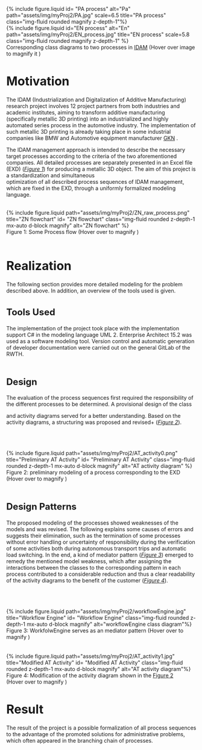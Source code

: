 <div class="row justify-content-sm-center">
    <div class="img-magnifier-container col-sm-6 mt-3 mt-md-0">
        {% include figure.liquid id= "PA process" alt="Pa" path="assets/img/myProj2/PA.jpg" scale=6.5
        title="PA process" class="img-fluid rounded magnify z-depth-1"%}
    </div>
    <div class="col-sm-6 mt-3 mt-md-0 image-container img-magnifier-container justify-content-sm-center">
        {% include figure.liquid id="EN process" alt="En" path="assets/img/myProj2/EN_process.jpg" title="EN process" scale=5.8 
        class="img-fluid rounded magnify z-depth-1" %}
    </div>
</div>
<div class="caption">
     Corresponding class diagrams to two processes in <a href="https://dap-aachen.de/en/2022-06-22-idam-en">IDAM</a> (Hover over image to magnify it
    <tr>
      <td style="vertical-align: top; text-align: center" >
        <i class="fa-sharp fa-solid fa-magnifying-glass-plus iconmagnifyPlus" aria-hidden="true"></i>
      </td>
      <td class="building">)</td>
    </tr>
</div> 
<h1 style="font-size: 32px;">Motivation</h1>
The IDAM (Industrialization and Digitalization of Additive Manufacturing) research project involves 12 project partners from both industries
 and academic institutes, aiming to transform additive manufacturing (specifically metallic 3D printing) into an industrialized and highly automated series process
  in the automotive industry. The implementation of such metallic 3D printing is already taking place in some industrial companies like BMW and Automotive equipment manufacturer <a href="https://en.wikipedia.org/wiki/GKN">GKN</a> .

The IDAM management approach is intended to describe the necessary target processes according to the criteria of the two aforementioned companies. 
All detailed processes are separately presented in an Excel file (EXD) (*[Figure 1](#caption1)*) for producing a metallic 3D object. The aim of this project is a standardization and simultaneous  
optimization of all described process sequences of IDAM management, which are fixed in the EXD, through a uniformly formalized modeling language.
 
<br>
<div class="image-270dg-grid-caption-wrapper">
 <div class="row">
     <div class="col-sm mt-3 mt-md-0 img-magnifier-container" id="caption1">
         {% include figure.liquid path="assets/img/myProj2/ZN_raw_process.png" title="ZN flowchart" id= "ZN flowchart"
         class="img-fluid rounded z-depth-1 mx-auto d-block magnify" alt="ZN flowchart" %}
     </div>
 </div>
 <div class="caption">
     Figure 1: Some Process flow (Hover over to magnify
     <tr>
       <td style="vertical-align: top; text-align: center" >
         <i class="fa-sharp fa-solid fa-magnifying-glass-plus iconmagnifyPlus" aria-hidden="true"></i>
       </td>
       <td class="building">)</td>
     </tr>
 </div>
</div>
<br>


<h1 style="font-size: 32px;">Realization</h1>
The following section provides more detailed modeling for the problem described above. In addition, an overview of the tools used is given.

<br>
<h2 style="font-size: 24px;">Tools Used</h2>
The implementation of the project took place with the implementation support C# in the modeling language UML 2.
 Enterprise Architect 15.2 was used as a software modeling tool. Version control and automatic generation of developer documentation were
  carried out on the general GitLab of the RWTH.
<br>
<br>
<h2 style="font-size: 24px;">Design</h2>

The evaluation of the process sequences first required the responsibility of the different processes to be determined. A provisional design of the class

and activity diagrams served for a better understanding. Based on the activity diagrams, a structuring was proposed and revised+ (<a href="#caption2"><i>Figure 2</i></a>).

<br>
<br>
<br>
<div class="image-270dg-grid-caption-wrapper">
 <div class="row">
     <div class="col-sm mt-3 mt-md-0 img-magnifier-container" id="caption2">
         {% include figure.liquid path="assets/img/myProj2/AT_activity0.png" title="Preliminary AT Activity" id= "Preliminary AT Activity"
         class="img-fluid rounded z-depth-1 mx-auto d-block magnify" alt="AT activity diagram" %}
     </div>
 </div>
 <div class="caption">
     Figure 2: preliminary modeling of a process corresponding to the EXD <br> (Hover over to magnify
     <tr>
       <td style="vertical-align: top; text-align: center" >
         <i class="fa-sharp fa-solid fa-magnifying-glass-plus iconmagnifyPlus" aria-hidden="true"></i>
       </td>
       <td class="building">)</td>
     </tr>
 </div>
</div>

<br>
<h2 style="font-size: 24px;">Design Patterns</h2>

The proposed modeling of the processes showed weaknesses of the models and was revised. The following explains some causes of errors and
 suggests their elimination, such as the termination of some processes without error handling or uncertainty of responsibility during 
 the verification of some activities both during autonomous transport trips and automatic load switching. In the end, a kind of mediator 
 pattern (<a href="#caption3"><i>Figure 3</i></a>)  emerged to remedy the mentioned model weakness, which after assigning the interactions between the classes 
 to the corresponding pattern in each process contributed to a considerable reduction and thus a clear readability of the activity diagrams 
 to the benefit of the customer (<a href="#caption4"><i>Figure 4</i></a>).

<br>
<br>
<br>
<div class="image-270dg-grid-caption-wrapper">
 <div class="row">
     <div class="col-sm mt-3 mt-md-0 img-magnifier-container justify-content-sm-center">
         {% include figure.liquid path="assets/img/myProj2/workflowEngine.jpg" title="Workflow Engine" id= "Workflow Engine"
         class="img-fluid rounded z-depth-1 mx-auto d-block magnify" alt="workflowEngine class diagram"%}
     </div>
 </div>
 <div class="caption" id="caption3">
     Figure 3: WorkfolwEngine serves as an mediator pattern (Hover over to magnify
     <tr>
       <td style="vertical-align: top; text-align: center" >
         <i class="fa-sharp fa-solid fa-magnifying-glass-plus iconmagnifyPlus" aria-hidden="true"></i>
       </td>
       <td class="building">)</td>
     </tr>
 </div>
</div>

<br>
<br>
<div class="image-270dg-grid-caption-wrapper">
 <div class="row">
     <div class="col-sm mt-3 mt-md-0 img-magnifier-container justify-content-sm-center">
         {% include figure.liquid path="assets/img/myProj2/AT_activity1.jpg" title="Modified AT Activity" id= "Modified AT Activity"
         class="img-fluid rounded z-depth-1 mx-auto d-block magnify" alt="AT activity diagram"%}
     </div>
 </div>
 <div class="caption" id="caption4">
     Figure 4: Modification of the activity diagram shown in the <a href="#caption2">Figure 2</a><br> (Hover over to magnify
     <tr>
       <td style="vertical-align: top; text-align: center" >
         <i class="fa-sharp fa-solid fa-magnifying-glass-plus iconmagnifyPlus" aria-hidden="true"></i>
       </td>
       <td class="building">)</td>
     </tr>
 </div>
</div>
<h1 style="font-size: 32px;">Result</h1>
The result of the project is a possible formalization of all process sequences to the advantage of the promoted solutions for administrative 
problems, which often appeared in the branching chain of processes.
<div><br></div>





